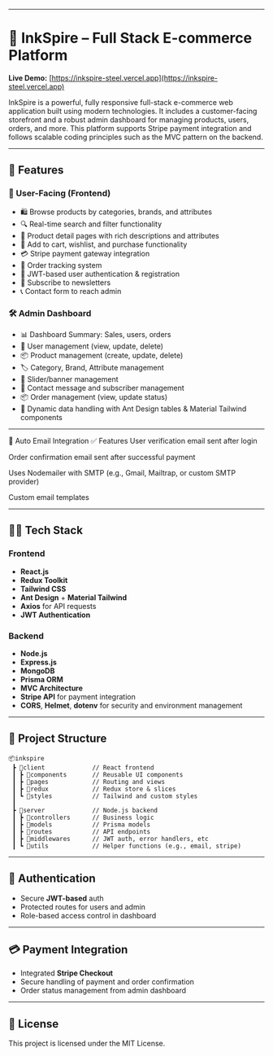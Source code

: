 
---

# 🛒 InkSpire – Full Stack E-commerce Platform


**Live Demo:** [https://inkspire-steel.vercel.app](https://inkspire-steel.vercel.app)

InkSpire is a powerful, fully responsive full-stack e-commerce web application built using modern technologies. It includes a customer-facing storefront and a robust admin dashboard for managing products, users, orders, and more. This platform supports Stripe payment integration and follows scalable coding principles such as the MVC pattern on the backend.

---

## 🚀 Features

### 👥 User-Facing (Frontend)

* 🛍️ Browse products by categories, brands, and attributes
* 🔍 Real-time search and filter functionality
* 🧾 Product detail pages with rich descriptions and attributes
* 🛒 Add to cart, wishlist, and purchase functionality
* 💳 Stripe payment gateway integration
* 🚚 Order tracking system
* 🔐 JWT-based user authentication & registration
* 📧 Subscribe to newsletters
* 📞 Contact form to reach admin

### 🛠 Admin Dashboard

* 📊 Dashboard Summary: Sales, users, orders
* 👤 User management (view, update, delete)
* 📦 Product management (create, update, delete)
* 🏷️ Category, Brand, Attribute management
* 📸 Slider/banner management
* 📨 Contact message and subscriber management
* 📦 Order management (view, update status)
* 🧾 Dynamic data handling with Ant Design tables & Material Tailwind components

---

📧 Auto Email Integration
✅ Features
User verification email sent after login

Order confirmation email sent after successful payment

Uses Nodemailer with SMTP (e.g., Gmail, Mailtrap, or custom SMTP provider)

Custom email templates

---

## 🧑‍💻 Tech Stack

### Frontend

* **React.js**
* **Redux Toolkit**
* **Tailwind CSS**
* **Ant Design** + **Material Tailwind**
* **Axios** for API requests
* **JWT Authentication**

### Backend

* **Node.js**
* **Express.js**
* **MongoDB**
* **Prisma ORM**
* **MVC Architecture**
* **Stripe API** for payment integration
* **CORS**, **Helmet**, **dotenv** for security and environment management

---

## 📁 Project Structure

```
📦inkspire
 ┣ 📂client             // React frontend
 ┃ ┣ 📂components       // Reusable UI components
 ┃ ┣ 📂pages            // Routing and views
 ┃ ┣ 📂redux            // Redux store & slices
 ┃ ┗ 📂styles           // Tailwind and custom styles
 ┃
 ┣ 📂server             // Node.js backend
 ┃ ┣ 📂controllers      // Business logic
 ┃ ┣ 📂models           // Prisma models
 ┃ ┣ 📂routes           // API endpoints
 ┃ ┣ 📂middlewares      // JWT auth, error handlers, etc
 ┃ ┗ 📂utils            // Helper functions (e.g., email, stripe)
```

---

## 🔐 Authentication

* Secure **JWT-based** auth
* Protected routes for users and admin
* Role-based access control in dashboard

---

## 💳 Payment Integration

* Integrated **Stripe Checkout**
* Secure handling of payment and order confirmation
* Order status management from admin dashboard

---


## 📝 License

This project is licensed under the MIT License.

